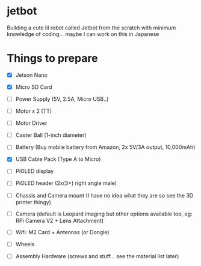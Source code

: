 # jetbot
Building a cute lil robot called Jetbot from the scratch with minimum knowledge of coding... maybe I can work on this in Japanese 

# Things to prepare
- [x] Jetson Nano
- [x] Micro SD Card
- [ ] Power Supply (5V, 2.5A, Micro USB..)
- [ ] Motor x 2 (TT)
- [ ] Motor Driver 
- [ ] Caster Ball (1-inch diameter) 
- [ ] Battery (Buy mobile battery from Amazon, 2x 5V/3A output, 10,000mAh)
- [x] USB Cable Pack (Type A to Micro)
- [ ] PiOLED display
- [ ] PiOLED header (2x(3+) right angle male)
- [ ] Chassis and Camera mount (I have no idea what they are so see the 3D printer thingy) 

- [ ] Camera (default is Leopard imaging but other options available too, eg: RPi Camera V2 + Lens Attachment)
- [ ] Wifi: M2 Card + Antennas (or Dongle) 

- [ ] Wheels
- [ ] Assembly Hardware (screws and stuff... see the material list later) 
